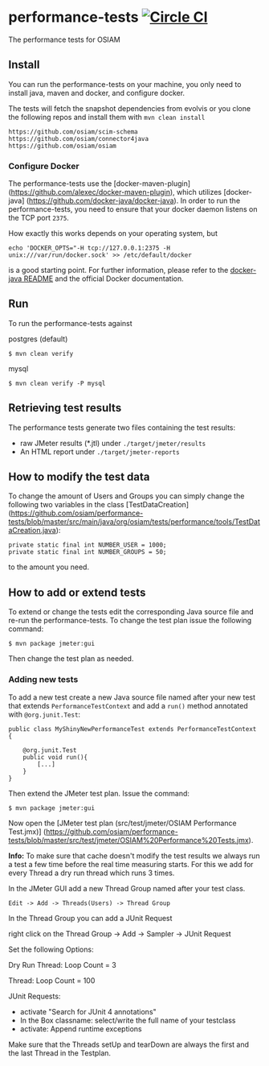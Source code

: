 # performance-tests [![Circle CI](https://circleci.com/gh/dacrome/performance-tests.svg?style=svg)](https://circleci.com/gh/dacrome/performance-tests)

The performance tests for OSIAM

## Install

You can run the performance-tests on your machine, you only need to install
java, maven and docker, and configure docker.

The tests will fetch the snapshot dependencies from evolvis or you clone the
following repos and install them with `mvn clean install`

```
https://github.com/osiam/scim-schema
https://github.com/osiam/connector4java
https://github.com/osiam/osiam
```

### Configure Docker

The performance-tests use the [docker-maven-plugin]
(https://github.com/alexec/docker-maven-plugin), which utilizes [docker-java]
(https://github.com/docker-java/docker-java). In order to run the
performance-tests, you need to ensure that your docker daemon listens on the
TCP port `2375`.

How exactly this works depends on your operating system, but

    echo 'DOCKER_OPTS="-H tcp://127.0.0.1:2375 -H unix:///var/run/docker.sock' >> /etc/default/docker

is a good starting point. For further information, please refer to the
[docker-java README](https://github.com/docker-java/docker-java#build-with-maven)
and the official Docker documentation.

## Run

To run the performance-tests against 

postgres (default)

    $ mvn clean verify

mysql

    $ mvn clean verify -P mysql

## Retrieving test results

The performance tests generate two files containing the test results:

* raw JMeter results (*.jtl) under `./target/jmeter/results`
* An HTML report under `./target/jmeter-reports`

## How to modify the test data

To change the amount of Users and Groups you can simply change the following
two variables in the class [TestDataCreation]
(https://github.com/osiam/performance-tests/blob/master/src/main/java/org/osiam/tests/performance/tools/TestDataCreation.java):

```
private static final int NUMBER_USER = 1000;
private static final int NUMBER_GROUPS = 50;
```
to the amount you need.

## How to add or extend tests

To extend or change the tests edit the corresponding Java source file and
re-run the performance-tests. To change the test plan issue the following
command:

    $ mvn package jmeter:gui

Then change the test plan as needed.

### Adding new tests

To add a new test create a new Java source file named after your new test that
extends `PerformanceTestContext` and add a `run()` method annotated with `@org.junit.Test`:

```
public class MyShinyNewPerformanceTest extends PerformanceTestContext {

    @org.junit.Test
    public void run(){
        [...]
    }
}
```

Then extend the JMeter test plan. Issue the command:

    $ mvn package jmeter:gui

Now open the [JMeter test plan (src/test/jmeter/OSIAM Performance Test.jmx)]
(https://github.com/osiam/performance-tests/blob/master/src/test/jmeter/OSIAM%20Performance%20Tests.jmx).

**Info:** To make sure that cache doesn't modify the test results we always run
a test a few time before the real time measuring starts. For this we add for
every Thread a dry run thread which runs 3 times.

In the JMeter GUI add a new Thread Group named after your test class. 

    Edit -> Add -> Threads(Users) -> Thread Group

In the Thread Group you can add a JUnit Request

right click on the Thread Group -> Add -> Sampler -> JUnit Request

Set the following Options:

Dry Run Thread: Loop Count = 3

Thread: Loop Count = 100

JUnit Requests:

* activate "Search for JUnit 4 annotations"
* In the Box classname: select/write the full name of your testclass
* activate: Append runtime exceptions

Make sure that the Threads setUp and tearDown are always the first and the last
Thread in the Testplan.
